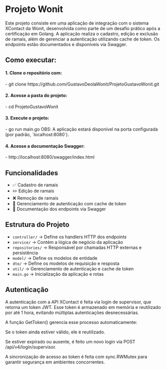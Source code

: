 <h1>Projeto Wonit</h1>
Este projeto consiste em uma aplicação de integração com o sistema XContact da Wonit, desenvolvida como parte de um desafio prático após a certificação em Golang. A aplicação realiza o cadastro, edição e exclusão de ramais, além de gerenciar a autenticação utilizando cache de token. Os endpoints estão documentados e disponíveis via Swagger.

## Como executar:

<h4>1. Clone o repositório com:</h4>
- git clone https://github.com/GustavoDeolaWonit/ProjetoGustavoWonit.git
  
<h4>2. Acesse a pasta do projeto:</h4>
- cd ProjetoGustavoWonit

<h4>3. Execute o projeto:</h4>
- go run main.go
OBS: A aplicação estará disponível na porta configurada (por padrão, `localhost:8080`).

<h4>4. Acesse a documentação Swagger:</h4>
- http://localhost:8080/swagger/index.html

## Funcionalidades

- ✅ Cadastro de ramais
- ✏️ Edição de ramais
- ❌ Remoção de ramais
- 🔐 Gerenciamento de autenticação com cache de token
- 📄 Documentação dos endpoints via Swagger

## Estrutura do Projeto

- `controller/` → Define os handlers HTTP dos endpoints
- `service/` → Contém a lógica de negócio da aplicação
- `repositories/` → Responsável por chamadas HTTP externas e persistência
- `model/` → Define os modelos de entidade
- `dto/` → Define os modelos de requisição e resposta
- `util/` → Gerenciamento de autenticação e cache de token
- `main.go` → Inicialização da aplicação e rotas

 ## Autenticação

A autenticação com a API XContact é feita via login de supervisor, que retorna um token JWT.
Esse token é armazenado em memória e reutilizado por até 1 hora, evitando múltiplas autenticações desnecessárias.

A função GetToken() gerencia esse processo automaticamente:

Se o token ainda estiver válido, ele é reutilizado.

Se estiver expirado ou ausente, é feito um novo login via POST /api/v4/login/supervisor.

A sincronização de acesso ao token é feita com sync.RWMutex para garantir segurança em ambientes concorrentes.
